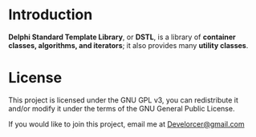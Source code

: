 # Introduction #
**Delphi Standard Template Library**, or **DSTL**, is a library of **container classes, algorithms, and iterators**; it also provides many **utility classes**.

# License #
This project is licensed under the GNU GPL v3, you can redistribute it and/or modify it under the terms of the GNU General Public License.

If you would like to join this project, email me at Develorcer@gmail.com